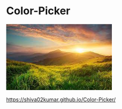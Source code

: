 # Color-Picker

![hello](https://github.com/Shiva02Kumar/image/blob/main/download.jpg)


https://shiva02kumar.github.io/Color-Picker/
